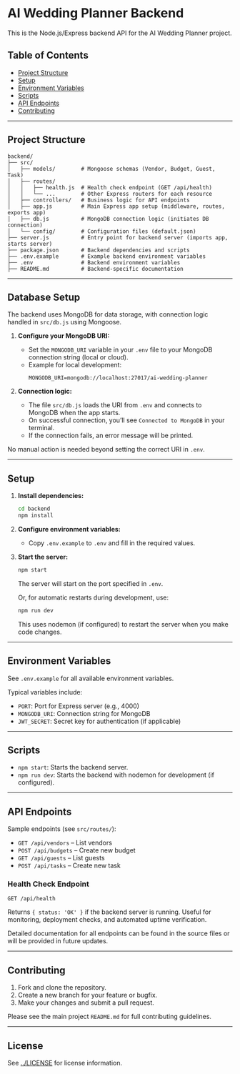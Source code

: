 # AI Wedding Planner Backend

This is the Node.js/Express backend API for the AI Wedding Planner project.

## Table of Contents

- [Project Structure](#project-structure)
- [Setup](#setup)
- [Environment Variables](#environment-variables)
- [Scripts](#scripts)
- [API Endpoints](#api-endpoints)
- [Contributing](#contributing)

---

## Project Structure

```
backend/
├── src/
│   ├── models/        # Mongoose schemas (Vendor, Budget, Guest, Task)
│   ├── routes/
│   │   ├── health.js  # Health check endpoint (GET /api/health)
│   │   └── ...        # Other Express routers for each resource
│   ├── controllers/   # Business logic for API endpoints
│   ├── app.js         # Main Express app setup (middleware, routes, exports app)
│   ├── db.js          # MongoDB connection logic (initiates DB connection)
│   └── config/        # Configuration files (default.json)
├── server.js          # Entry point for backend server (imports app, starts server)
├── package.json       # Backend dependencies and scripts
├── .env.example       # Example backend environment variables
├── .env               # Backend environment variables
├── README.md          # Backend-specific documentation
```

---


## Database Setup

The backend uses MongoDB for data storage, with connection logic handled in `src/db.js` using Mongoose.

1. **Configure your MongoDB URI:**
   - Set the `MONGODB_URI` variable in your `.env` file to your MongoDB connection string (local or cloud).
   - Example for local development:
     ```
     MONGODB_URI=mongodb://localhost:27017/ai-wedding-planner
     ```

2. **Connection logic:**
   - The file `src/db.js` loads the URI from `.env` and connects to MongoDB when the app starts.
   - On successful connection, you’ll see `Connected to MongoDB` in your terminal.
   - If the connection fails, an error message will be printed.

No manual action is needed beyond setting the correct URI in `.env`.

---
## Setup

1. **Install dependencies:**
   ```bash
   cd backend
   npm install
   ```

2. **Configure environment variables:**
   - Copy `.env.example` to `.env` and fill in the required values.

3. **Start the server:**
   ```bash
   npm start
   ```
   The server will start on the port specified in `.env`.

   Or, for automatic restarts during development, use:
   ```bash
   npm run dev
   ```
   This uses nodemon (if configured) to restart the server when you make code changes.

---

## Environment Variables

See `.env.example` for all available environment variables.

Typical variables include:
- `PORT`: Port for Express server (e.g., 4000)
- `MONGODB_URI`: Connection string for MongoDB
- `JWT_SECRET`: Secret key for authentication (if applicable)

---

## Scripts

- `npm start`: Starts the backend server.
- `npm run dev`: Starts the backend with nodemon for development (if configured).

---

## API Endpoints

Sample endpoints (see `src/routes/`):
- `GET /api/vendors` – List vendors
- `POST /api/budgets` – Create new budget
- `GET /api/guests` – List guests
- `POST /api/tasks` – Create new task

### Health Check Endpoint

`GET /api/health`

Returns `{ status: 'OK' }` if the backend server is running.
Useful for monitoring, deployment checks, and automated uptime verification.

Detailed documentation for all endpoints can be found in the source files or will be provided in future updates.

---

## Contributing

1. Fork and clone the repository.
2. Create a new branch for your feature or bugfix.
3. Make your changes and submit a pull request.

Please see the main project `README.md` for full contributing guidelines.

---

## License

See [../LICENSE](../LICENSE) for license information.